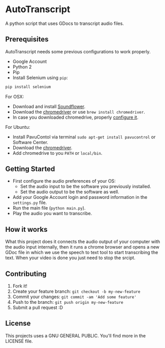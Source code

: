 # AutoTranscript
A python script that uses GDocs to transcript audio files.

## Prerequisites
AutoTranscript needs some previous configurations to work properly.

 - Google Account
 - Python 2
 - Pip
 - Install Selenium using `pip`:
```python
pip install selenium
```

For OSX:
 - Download and install [Soundflower](https://github.com/mattingalls/Soundflower/releases).
 - Download the [chromedriver](https://chromedriver.storage.googleapis.com/index.html?path=2.29/) or use `brew install chromedriver`.
 - In case you downloaded chromedrive, properly [configure it](http://www.kenst.com/2015/03/installing-chromedriver-on-mac-osx/).

For Ubuntu:
 - Install PavuContol  via terminal `sudo apt-get install pavucontrol` or Software Center.
 - Download the [chromedriver](https://chromedriver.storage.googleapis.com/index.html?path=2.29/).
 - Add chromedrive to you `PATH` or `local/bin`.

## Getting Started
 - First configure the audio preferences of your OS:
    - Set the audio input to be the software you previously installed.
    - Set the audio output to be the software as well.
 - Add your Google Account login and password information in the `settings.py` file.
 - Run the main file (`python main.py`).
 - Play the audio you want to transcribe.

## How it works
What this project does it connects the audio output of your computer with the audio input internally, 
then it runs a chrome browser and opens a new GDoc file in which we use the speech to text tool to start transcribing the text. 
When your video is done you just need to stop the srcipt.

## Contributing

1. Fork it!
2. Create your feature branch: `git checkout -b my-new-feature`
3. Commit your changes: `git commit -am 'Add some feature'`
4. Push to the branch: `git push origin my-new-feature`
5. Submit a pull request :D

## License
This projects uses a GNU GENERAL PUBLIC. You'll find more in the LICENSE file.
